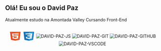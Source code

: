 <h2>Olá! Eu sou o David Paz</h2>

Atualmente estudo na Amontada Valley Cursando Front-End

<div style="display: inline_block" align="center"><br>
  <img align="center" alt="DAVID-PAZ-HTML" height="30" width="40" src="https://raw.githubusercontent.com/devicons/devicon/master/icons/html5/html5-original.svg">

  <img align="center" alt="DAVID-PAZ-CSS" height="30" width="40" src="https://raw.githubusercontent.com/devicons/devicon/master/icons/css3/css3-original.svg">

  <img align="center" alt="DAVID-PAZ-JS" height="30" width="40" src="https://cdn.jsdelivr.net/gh/devicons/devicon/icons/javascript/javascript-original.svg">

  <img align="center" alt="DAVID-PAZ-GIT" height="30" width="40" src="https://cdn.jsdelivr.net/gh/devicons/devicon/icons/git/git-original.svg">

  <img align="center" alt="DAVID-PAZ-GITHUB" height="30" width="40" src="https://cdn.jsdelivr.net/npm/simple-icons@8.5.0/icons/github.svg">
  
  <img align="center" alt="DAVID-PAZ-VSCODE" height="30" width="40" src="https://cdn.jsdelivr.net/gh/devicons/devicon/icons/vscode/vscode-original.svg">
  
